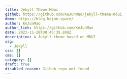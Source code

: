```yaml
---
title: Jekyll Theme Mdui
github: https://github.com/KeJunMao/jekyll-theme-mdui
demo: https://blog.kejun.space/
author: KeJunMao
author_link: https://github.com/KeJunMao
date: 2023-11-28T08:45:39.888Z
description: A Jekyll theme based on MDUI
ssg:
  - Jekyll
css: []
cms: []
category: []
draft: true
disabled_reason: Github repo not found
---
```

